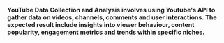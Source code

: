 **YouTube Data Collection and Analysis involves using Youtube's API to gather data on videos, channels, comments and user interactions.                                                                        The expected result include insights into viewer behaviour, content popularity, engagement metrics and trends within specific niches.**
 
